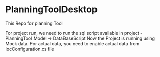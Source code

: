 # PlanningToolDesktop
This Repo for planning Tool

For project run, we need to run the sql script available in project - PlanningTool.Model -> DataBaseScript
Now the Project is running using Mock data. For actual data, you need to enable actual data from IocConfiguration.cs file
